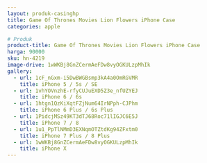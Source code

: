```yaml
---
layout: produk-casinghp
title: Game Of Thrones Movies Lion Flowers iPhone Case
categories: apple

# Produk
product-title: Game Of Thrones Movies Lion Flowers iPhone Case
harga: 90000
sku: hn-4219
image-drive: 1wWKBj8GnZCermAeFDw8vyOGKULzpMhIk
gallery:
  - url: 1cF_nGxm-i5DwBWGBsmp3kA4a0OmRGVMR
    title: iPhone 5 / 5s / SE
  - url: 1vhYOVnzhE-rfyCUJuEXD5Z3e_nfUZYEJ
    title: iPhone 6 / 6s
  - url: 1htgn1QzKiXqtFZjNum64IrNPph-CJPhm
    title: iPhone 6 Plus / 6s Plus
  - url: 1PidcjMSz49KT3dTJ68Roc71lIGJC6E5J
    title: iPhone 7 / 8
  - url: 1u1_PpTlNMmD3EXNqmOTZtdKg94ZFxtm0
    title: iPhone 7 Plus / 8 Plus
  - url: 1wWKBj8GnZCermAeFDw8vyOGKULzpMhIk
    title: iPhone X
---
```

